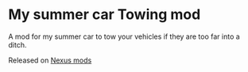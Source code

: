 # My summer car Towing mod
A mod for my summer car to tow your vehicles if they are too far into a ditch.

Released on [Nexus mods](https://www.nexusmods.com/mysummercar/mods/270)
